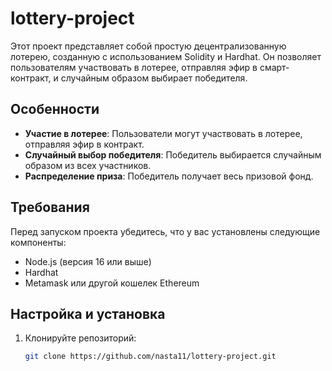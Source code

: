 # lottery-project



Этот проект представляет собой простую децентрализованную лотерею, созданную с использованием Solidity и Hardhat. Он позволяет пользователям участвовать в лотерее, отправляя эфир в смарт-контракт, и случайным образом выбирает победителя.

## Особенности

- **Участие в лотерее**: Пользователи могут участвовать в лотерее, отправляя эфир в контракт.
- **Случайный выбор победителя**: Победитель выбирается случайным образом из всех участников.
- **Распределение приза**: Победитель получает весь призовой фонд.

## Требования

Перед запуском проекта убедитесь, что у вас установлены следующие компоненты:

- Node.js (версия 16 или выше)
- Hardhat
- Metamask или другой кошелек Ethereum

## Настройка и установка

1. Клонируйте репозиторий:

   ```bash
   git clone https://github.com/nasta11/lottery-project.git
